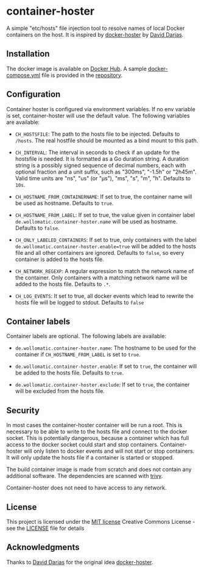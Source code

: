 # container-hoster
A simple "etc/hosts" file injection tool to resolve names of local Docker containers on the host. It is inspired by [docker-hoster](https://github.com/dvddarias/docker-hoster) by [David Darias](https://github.com/dvddarias).


## Installation

The docker image is available on [Docker Hub](https://hub.docker.com/r/wollomatic/container-hoster/). A sample [docker-compose.yml](https://raw.githubusercontent.com/wollomatic/container-hoster/main/compose.yaml) file is provided in the [repository](https://github.com/wollomatic/container-hoster).

## Configuration
Container hoster is configured via environment variables. If no env variable is set, container-hoster will use the default value. The following variables are available:

* ``CH_HOSTSFILE``: The path to the hosts file to be injected. Defaults to ``/hosts``. The real hostfile should be mounted as a bind mount to this path.

* ``CH_INTERVAL``: The interval in seconds to check if an update for the hostsfile is needed. It is formatted as a Go duration string. A duration string is a possibly signed sequence of decimal numbers, each with optional fraction and a unit suffix, such as "300ms", "-1.5h" or "2h45m". Valid time units are "ns", "us" (or "µs"), "ms", "s", "m", "h". Defaults to ``10s``.

* ``CH_HOSTNAME_FROM_CONTAINERNAME``: If set to true, the container name will be used as hostname. Defaults to ``true``.

* ``CH_HOSTNAME_FROM_LABEL``: If set to true, the value given in container label ``de.wollomatic.container-hoster.name`` will be used as hostname. Defaults to ``false``.

* ``CH_ONLY_LABELED_CONTAINERS``: If set to true, only containers with the label ``de.wollomatic.container-hoster.enable=true`` will be added to the hosts file and all other containers are ignored. Defaults to ``false``, so every container is added to the hosts file.

* ``CH_NETWORK_REGEXP``: A regular expression to match the network name of the container. Only containers with a matching network name will be added to the hosts file. Defaults to ``.*``.

* ``CH_LOG_EVENTS``: It set to true, all docker events which lead to rewrite the hosts file will be logged to stdout. Defaults to ``false``

## Container labels
Container labels are optional. The following labels are available:

* ``de.wollomatic.container-hoster.name``: The hostname to be used for the container if ``CH_HOSTNAME_FROM_LABEL`` is set to ``true``.

* ``de.wollomatic.container-hoster.enable``: If set to ``true``, the container will be added to the hosts file. Defaults to ``true``.

* ``de.wollomatic.container-hoster.exclude``: If set to ``true``, the container will be excluded from the hosts file.

## Security

In most cases the container-hoster container will be run a root. This is necessary to be able to write to the hosts file and connect to the docker socket. This is potentially dangerous, because a container which has full access to the docker socket could start and stop containers. Container-hoster will only listen to docker events and will not start or stop containers. It will only update the hosts file if a container is started or stopped.

The build container image is made from scratch and does not contain any additional software. The dependencies are scanned with [trivy](https://github.com/aquasecurity/trivy-action).

Container-hoster does not need to have access to any network.

## License
This project is licensed under the [MIT license](LICENSE.md)
Creative Commons License - see the [LICENSE](LICENSE) file for details

## Acknowledgments
Thanks to [David Darias](https://github.com/dvddarias) for the original idea [docker-hoster](https://github.com/dvddarias/docker-hoster).